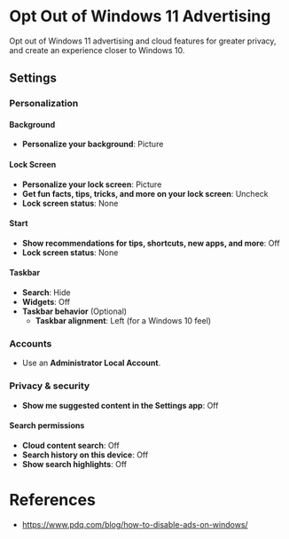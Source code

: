 # Opt Out of Windows 11 Advertising

Opt out of Windows 11 advertising and cloud features for greater privacy, and create an experience
closer to Windows 10.

## Settings

### Personalization

#### Background

- **Personalize your background**: Picture

#### Lock Screen

- **Personalize your lock screen**: Picture
- **Get fun facts, tips, tricks, and more on your lock screen**: Uncheck
- **Lock screen status**: None

#### Start

- **Show recommendations for tips, shortcuts, new apps, and more**: Off
- **Lock screen status**: None

#### Taskbar

- **Search**: Hide
- **Widgets**: Off
- **Taskbar behavior** (Optional)
  - **Taskbar alignment**: Left (for a Windows 10 feel) 

### Accounts

- Use an **Administrator Local Account**.

### Privacy & security

- **Show me suggested content in the Settings app**: Off

#### Search permissions

- **Cloud content search**: Off
- **Search history on this device**: Off
- **Show search highlights**: Off

# References

- <https://www.pdq.com/blog/how-to-disable-ads-on-windows/>
